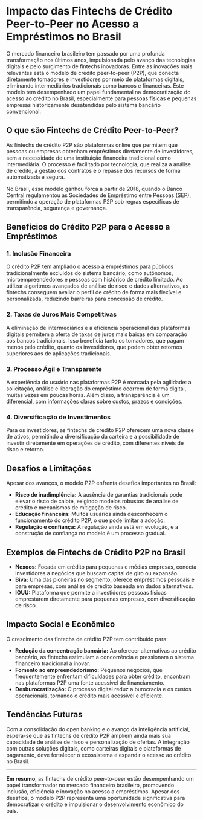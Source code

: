 # Impacto das Fintechs de Crédito Peer-to-Peer no Acesso a Empréstimos no Brasil

O mercado financeiro brasileiro tem passado por uma profunda transformação nos últimos anos, impulsionada pelo avanço das tecnologias digitais e pelo surgimento de fintechs inovadoras. Entre as inovações mais relevantes está o modelo de crédito peer-to-peer (P2P), que conecta diretamente tomadores e investidores por meio de plataformas digitais, eliminando intermediários tradicionais como bancos e financeiras. Este modelo tem desempenhado um papel fundamental na democratização do acesso ao crédito no Brasil, especialmente para pessoas físicas e pequenas empresas historicamente desatendidas pelo sistema bancário convencional.

## O que são Fintechs de Crédito Peer-to-Peer?

As fintechs de crédito P2P são plataformas online que permitem que pessoas ou empresas obtenham empréstimos diretamente de investidores, sem a necessidade de uma instituição financeira tradicional como intermediária. O processo é facilitado por tecnologia, que realiza a análise de crédito, a gestão dos contratos e o repasse dos recursos de forma automatizada e segura.

No Brasil, esse modelo ganhou força a partir de 2018, quando o Banco Central regulamentou as Sociedades de Empréstimo entre Pessoas (SEP), permitindo a operação de plataformas P2P sob regras específicas de transparência, segurança e governança.

## Benefícios do Crédito P2P para o Acesso a Empréstimos

### 1. **Inclusão Financeira**

O crédito P2P tem ampliado o acesso a empréstimos para públicos tradicionalmente excluídos do sistema bancário, como autônomos, microempreendedores e pessoas com histórico de crédito limitado. Ao utilizar algoritmos avançados de análise de risco e dados alternativos, as fintechs conseguem avaliar o perfil de crédito de forma mais flexível e personalizada, reduzindo barreiras para concessão de crédito.

### 2. **Taxas de Juros Mais Competitivas**

A eliminação de intermediários e a eficiência operacional das plataformas digitais permitem a oferta de taxas de juros mais baixas em comparação aos bancos tradicionais. Isso beneficia tanto os tomadores, que pagam menos pelo crédito, quanto os investidores, que podem obter retornos superiores aos de aplicações tradicionais.

### 3. **Processo Ágil e Transparente**

A experiência do usuário nas plataformas P2P é marcada pela agilidade: a solicitação, análise e liberação do empréstimo ocorrem de forma digital, muitas vezes em poucas horas. Além disso, a transparência é um diferencial, com informações claras sobre custos, prazos e condições.

### 4. **Diversificação de Investimentos**

Para os investidores, as fintechs de crédito P2P oferecem uma nova classe de ativos, permitindo a diversificação da carteira e a possibilidade de investir diretamente em operações de crédito, com diferentes níveis de risco e retorno.

## Desafios e Limitações

Apesar dos avanços, o modelo P2P enfrenta desafios importantes no Brasil:

- **Risco de inadimplência:** A ausência de garantias tradicionais pode elevar o risco de calote, exigindo modelos robustos de análise de crédito e mecanismos de mitigação de risco.
- **Educação financeira:** Muitos usuários ainda desconhecem o funcionamento do crédito P2P, o que pode limitar a adoção.
- **Regulação e confiança:** A regulação ainda está em evolução, e a construção de confiança no modelo é um processo gradual.

## Exemplos de Fintechs de Crédito P2P no Brasil

- **Nexoos:** Focada em crédito para pequenas e médias empresas, conecta investidores a negócios que buscam capital de giro ou expansão.
- **Biva:** Uma das pioneiras no segmento, oferece empréstimos pessoais e para empresas, com análise de crédito baseada em dados alternativos.
- **IOUU:** Plataforma que permite a investidores pessoas físicas emprestarem diretamente para pequenas empresas, com diversificação de risco.

## Impacto Social e Econômico

O crescimento das fintechs de crédito P2P tem contribuído para:

- **Redução da concentração bancária:** Ao oferecer alternativas ao crédito bancário, as fintechs estimulam a concorrência e pressionam o sistema financeiro tradicional a inovar.
- **Fomento ao empreendedorismo:** Pequenos negócios, que frequentemente enfrentam dificuldades para obter crédito, encontram nas plataformas P2P uma fonte acessível de financiamento.
- **Desburocratização:** O processo digital reduz a burocracia e os custos operacionais, tornando o crédito mais acessível e eficiente.

## Tendências Futuras

Com a consolidação do open banking e o avanço da inteligência artificial, espera-se que as fintechs de crédito P2P ampliem ainda mais sua capacidade de análise de risco e personalização de ofertas. A integração com outras soluções digitais, como carteiras digitais e plataformas de pagamento, deve fortalecer o ecossistema e expandir o acesso ao crédito no Brasil.

---

**Em resumo**, as fintechs de crédito peer-to-peer estão desempenhando um papel transformador no mercado financeiro brasileiro, promovendo inclusão, eficiência e inovação no acesso a empréstimos. Apesar dos desafios, o modelo P2P representa uma oportunidade significativa para democratizar o crédito e impulsionar o desenvolvimento econômico do país.